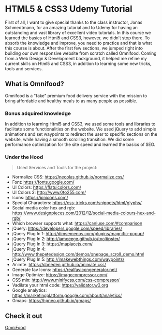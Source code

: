 # HTML5 & CSS3 Udemy Tutorial
First of all, I want to give special thanks to the class instructor, Jonas Schmedtmann, for an amazing tutorial and to Udemy for having an outstanding and vast library of excellent video tutorials. In this course we learned the basics of Html5 and CSS3, however, we didn’t stop there. To absorb the knowledge and improve, you need to practice and that is what this course is about. After the first few sections, we jumped right into building our own responsive website from scratch called Omnifood. Coming from a Web Design & Development background, it helped me refine my current skills on Html5 and CSS3, in addition to learning some new tricks, tools and services.  

## What is Omnifood?
Omnifood is a "fake" premium food delivery service with the mission to bring affordable and healthy meals
to as many people as possible. 

### Bonus adquired knowledge
In addition to learning Html5 and CSS3, we used some tools and libraries to facilitate some functionalities on the website. We used jQuery to add simple animations and set waypoints to redirect the user to specific sections on the website, while having a smooth scrolling transition. We did some performance optimization for the site speed and learned the basics of SEO.     


### Under the Hood
> Used Services and Tools for the project:

 - Normalize CSS: https://necolas.github.io/normalize.css/    
 - Font:  https://fonts.google.com/
 - UI Colors: https://flatuicolors.com/
 - UI Colors 2: http://www.0to255.com/
 - Icons: https://ionicons.com/ 
 - Special Characters: https://css-tricks.com/snippets/html/glyphs/
 - Social media color hex and rgb: https://www.designpieces.com/2012/12/social-media-colours-hex-and-rgb/
 - Which browser supports what: https://caniuse.com/#comparison
 - jQuery: https://developers.google.com/speed/libraries/
 - jQuery Plug In 1: http://dimsemenov.com/plugins/magnific-popup/
 - jQuery Plug In 2: http://iamceege.github.io/tooltipster/
 - jQuery Plug In 3: https://maplacejs.com/
 - jQuery Plug In 4: http://www.thepetedesign.com/demos/onepage_scroll_demo.html
 - jQuery Plug In 5:  http://imakewebthings.com/waypoints/
 - Animte: https://daneden.github.io/animate.css/
 - Generate fav Icons: https://realfavicongenerator.net/
 - Image Optimize: https://imagecompressor.com/
 - CSS min: http://www.minifycss.com/css-compressor/
 - Vadilate your html code: https://validator.w3.org
 - Google analytics: https://marketingplatform.google.com/about/analytics/
 - Gmaps: https://hpneo.github.io/gmaps/

## Check it out
[OmniFood](https://araqueheinz.github.io/Project-OmniFood/)
